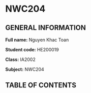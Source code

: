 # NWC204
## GENERAL INFORMATION
__Full name:__ Nguyen Khac Toan 

__Student code:__ HE200019

__Class:__ IA2002

__Subject:__ NWC204

## TABLE OF CONTENTS

